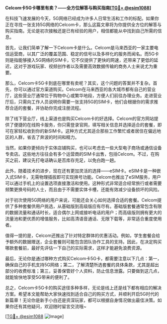 **Celcom卡5G卡哪里有卖？——全方位解答与购买指南[[TG💪+ @esim1088](https://t.me/s/esim1088)]**

在科技飞速发展的今天，5G网络已经成为许多人日常生活和工作的标配。如果你正在寻找一张支持5G网络的Celcom卡，那么这篇文章将为你提供全方位的解答与购买指南。无论是初次接触还是已有经验的用户，相信都能从中找到自己所需的信息。

首先，让我们简单了解一下Celcom卡是什么。Celcom是马来西亚的一家主要电信运营商，以其广泛的覆盖范围、稳定的信号以及多样化的服务而闻名。而5G卡则是指能够接入5G网络的SIM卡，它不仅提供了更快的网速，还带来了更低的延迟，这对于游戏玩家、视频创作者以及需要高效数据传输的商务人士来说尤为重要。

那么，Celcom卡5G卡到底在哪里有卖呢？其实，这个问题的答案并不复杂。首先，你可以通过官方渠道购买。Celcom在马来西亚的各大城市都有自己的营业厅，这些营业厅通常位于购物中心或繁华地段，方便人们前往办理业务。走进营业厅后，只需向工作人员说明你需要一张支持5G的SIM卡，他们会根据你的需求推荐合适的套餐，并协助你完成注册流程。

除了线下营业厅，线上渠道也是购买Celcom卡的好选择。Celcom的官方网站提供了便捷的在线购卡服务，你只需登录官网，填写相关信息并选择适合的套餐，即可在家轻松收到你的新SIM卡。这种方式尤其适合那些工作繁忙或者居住在偏远地区的人群，省去了奔波的时间和精力。

当然，如果你更倾向于实体店铺购买，也可以考虑去一些大型电子商场或通信设备专卖店。这些地方往往会有多个运营商的SIM卡出售，包括Celcom。不过，在购买之前，建议先打电话确认是否库存充足，以免白跑一趟。

此外，随着技术的进步，现在还有更加灵活的选择——eSIM卡。eSIM卡是一种嵌入式SIM卡，无需物理插拔即可实现换号功能。Celcom也推出了eSIM服务，用户可以通过手机上的设置选项直接激活和使用。这种形式非常适合经常旅行或者需要频繁更换号码的人士，而且由于不需要实体卡槽，还能有效减少设备损坏的风险。

对于初次使用5G网络的用户来说，可能还会关心如何选择合适的套餐。Celcom提供了多种套餐供用户挑选，从基础版到高级版应有尽有。基础版套餐通常包含有限的数据流量和通话时长，适合偶尔上网或接听电话的用户；而高级版则拥有更大的流量池和更优质的增值服务，比如高清语音通话、无限下载等，非常适合重度使用者。

值得一提的是，Celcom还推出了针对特定群体的优惠活动。例如，学生套餐会给予额外的数据赠送，企业套餐则可能包含团队协作工具的支持。因此，在决定购买哪款套餐前，最好先评估一下自己的实际需求，这样才能避免浪费资源。

最后，无论你是通过哪种方式购买Celcom卡5G卡，都需要注意以下几点：第一，确保自己的手机支持5G网络；第二，了解清楚所选套餐的具体条款，尤其是超出部分的收费标准；第三，妥善保管好个人资料，防止信息泄露。只要做到这几点，就能愉快地享受5G带来的便利了。

总之，Celcom卡5G卡的购买途径多种多样，无论是线上还是线下都有相应的解决方案。希望本文能帮助大家快速找到适合自己的购买方式，并顺利开启5G时代的新篇章！无论你是新手小白还是资深玩家，都可以根据自身情况做出最佳决策。如果你还有其他疑问，欢迎随时留言交流哦~

[[TG💪+ @esim1088](https://t.me/s/esim1088) ![Image](https://i.postimg.cc/4NQfJmqS/Snipaste-2025-05-13-00-14-12.png)]